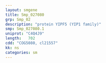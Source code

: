 ```yaml
---
layout: smgene
title: Smp_027080
grp: Smp_02
description: "protein YIPF5 (YIP1 family)"
smp: Smp_027080.1
uniprot: "C4Q4J9"
length:   702
cdd: "COG5080, cl21557"
kk: ns
categories: sm
---
```

